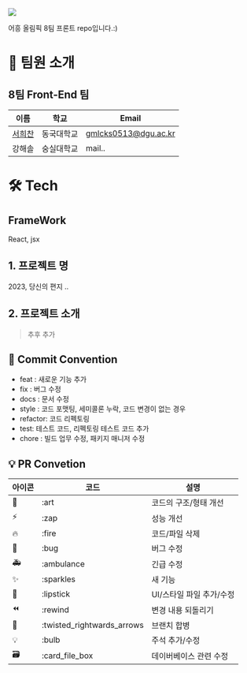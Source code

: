 <div><img src="https://capsule-render.vercel.app/api?type=waving&color=0:24dccc,100:009630&height=200&section=header&text=mind-letters&fontSize=90" /></div>

어흥 올림픽 8팀 프론트 repo입니다.:)

# 👋 팀원 소개

## 8팀 Front-End 팀

| 이름                                   | 학교       | Email                |
| -------------------------------------- | ---------- | -------------------- |
| [서희찬](https://github.com/seochan99) | 동국대학교 | gmlcks0513@dgu.ac.kr |
| 강해솔                                 | 숭실대학교 | mail..               |

# 🛠️ Tech

## FrameWork

React, jsx

## 1. 프로젝트 명

2023, 당신의 편지 ..
<br/>

## 2. 프로젝트 소개

> 추후 추가

## 🎯 Commit Convention

- feat : 새로운 기능 추가
- fix : 버그 수정
- docs : 문서 수정
- style : 코드 포맷팅, 세미콜론 누락, 코드 변경이 없는 경우
- refactor: 코드 리펙토링
- test: 테스트 코드, 리펙토링 테스트 코드 추가
- chore : 빌드 업무 수정, 패키지 매니저 수정

## 💡 PR Convetion

| 아이콘 | 코드                       | 설명                     |
| ------ | -------------------------- | ------------------------ |
| 🎨     | :art                       | 코드의 구조/형태 개선    |
| ⚡️    | :zap                       | 성능 개선                |
| 🔥     | :fire                      | 코드/파일 삭제           |
| 🐛     | :bug                       | 버그 수정                |
| 🚑     | :ambulance                 | 긴급 수정                |
| ✨     | :sparkles                  | 새 기능                  |
| 💄     | :lipstick                  | UI/스타일 파일 추가/수정 |
| ⏪     | :rewind                    | 변경 내용 되돌리기       |
| 🔀     | :twisted_rightwards_arrows | 브랜치 합병              |
| 💡     | :bulb                      | 주석 추가/수정           |
| 🗃      | :card_file_box             | 데이버베이스 관련 수정   |

